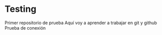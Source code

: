 # Testing
Primer repositorio de prueba
Aquí voy a aprender a trabajar en git y github
Prueba de conexión